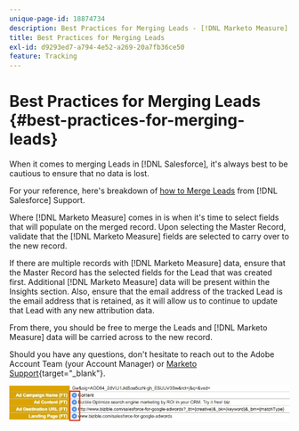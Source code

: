 ```yaml
---
unique-page-id: 18874734
description: Best Practices for Merging Leads - [!DNL Marketo Measure]
title: Best Practices for Merging Leads
exl-id: d9293ed7-a794-4e52-a269-20a7fb36ce50
feature: Tracking
---
```

# Best Practices for Merging Leads {#best-practices-for-merging-leads}

When it comes to merging Leads in [!DNL Salesforce], it's always best to be cautious to ensure that no data is lost.
  
For your reference, here's breakdown of [how to Merge Leads](https://help.salesforce.com/HTViewHelpDoc?id=leads_merge.htm&language=en_US) from [!DNL Salesforce] Support.  
  
Where [!DNL Marketo Measure] comes in is when it's time to select fields that will populate on the merged record. Upon selecting the Master Record, validate that the [!DNL Marketo Measure] fields are selected to carry over to the new record.  
  
If there are multiple records with [!DNL Marketo Measure] data, ensure that the Master Record has the selected fields for the Lead that was created first. Additional [!DNL Marketo Measure] data will be present within the Insights section. Also, ensure that the email address of the tracked Lead is the email address that is retained, as it will allow us to continue to update that Lead with any new attribution data.  
  
From there, you should be free to merge the Leads and [!DNL Marketo Measure] data will be carried across to the new record.  
  
Should you have any questions, don't hesitate to reach out to the Adobe Account Team (your Account Manager) or [Marketo Support](https://nation.marketo.com/t5/support/ct-p/Support){target="_blank"}.

![](assets/1.jpg)
